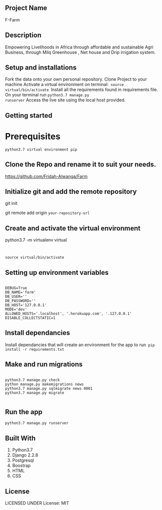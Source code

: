 ## Project Name
F-Farm
## Description
Empowering Livelihoods in Africa through affordable and sustainable Agri Business, through Milq Greenhouse , Net house and Drip irrigation system.

## Setup and installations
Fork the data onto your own personal repository. Clone Project to your machine Activate a virtual environment on terminal:<code> source virtual/bin/activate </code>Install all the requirements found in requirements file. On your terminal run <code>python3.7 manage.py runserver</code> Access the live site using the local host provided.


## Getting started
# Prerequisites

<code>python3.7 virtual environment pip</code>

## Clone the Repo and rename it to suit your needs.
https://github.com/Fridah-Alwanga/Farm

## Initialize git and add the remote repository

git init

git remote add origin <code>your-repository-url</code>

## Create and activate the virtual environment
python3.7 -m virtualenv virtual<code>

source virtual/bin/activate</code>

## Setting up environment variables
<pre><code>
DEBUG=True
DB_NAME='farm'
DB_USER=''
DB_PASSWORD=''
DB_HOST='127.0.0.1'
MODE='dev'
ALLOWED_HOSTS='.localhost', '.herokuapp.com', '.127.0.0.1'
DISABLE_COLLECTSTATIC=1
</code></pre>

## Install dependancies
Install dependancies that will create an environment for the app to run<code> pip install -r requirements.txt</code>

## Make and run migrations
<pre><code>
python3.7 manage.py check
python manage.py makemigrations news
python3.7 manage.py sqlmigrate news 0001
python3.7 manage.py migrate

</code></pre>

## Run the app
<code>python3.7 manage.py runserver
</code>

## Built With
1. Python3.7
2. Django 2.2.8
3. Postgresql
4. Boostrap
5. HTML
6. CSS

## License
LICENSED UNDER License: MIT

